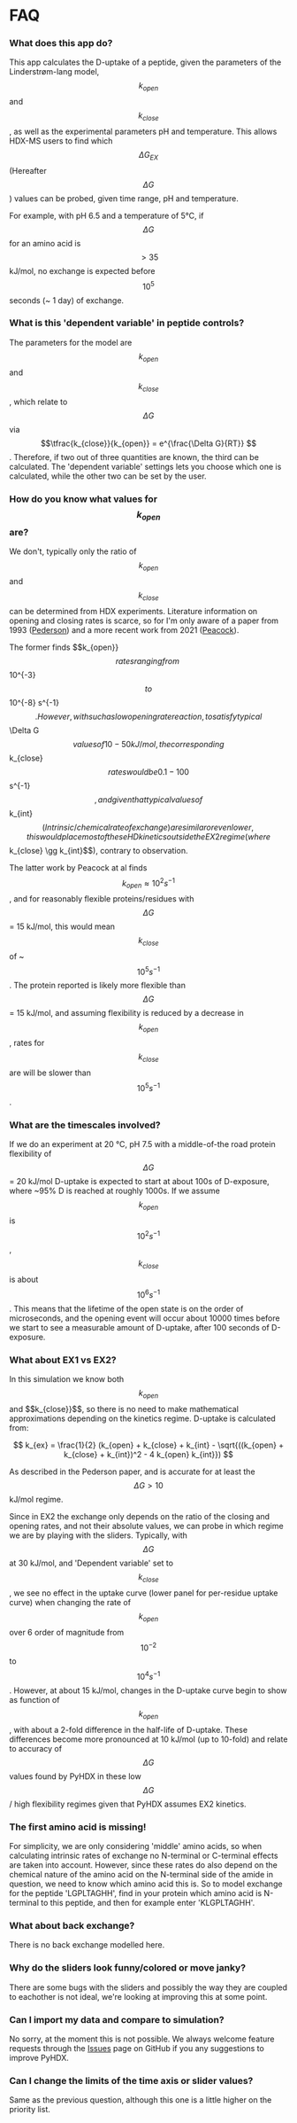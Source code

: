 FAQ
===

### What does this app do?

This app calculates the D-uptake of a peptide, given the parameters of the Linderstrøm-lang
model, $$k_{open}$$ and $$k_{close}$$, as well as the experimental parameters pH and temperature.
This allows HDX-MS users to find which $$\Delta G_{EX}$$ (Hereafter $$\Delta G$$) values can be probed, 
given time range, pH and temperature.

For example, with pH 6.5 and a temperature of 5&deg;C, if $$\Delta G$$ for an amino 
acid is $$\gt 35$$ kJ/mol, no exchange is expected before $$10^5$$ seconds (~ 1 day) of exchange.

### What is this 'dependent variable' in peptide controls?

The parameters for the model are $$k_{open}$$ and $$k_{close}$$, which relate to $$\Delta G$$
via $$\tfrac{k_{close}}{k_{open}} = e^{\frac{\Delta G}{RT}} $$. Therefore, if two out of three
quantities are known, the third can be calculated. The 'dependent variable' settings lets you
choose which one is calculated, while the other two can be set by the user.

### How do you know what values for $$k_{open}$$ are?

We don't, typically only the ratio of $$k_{open}$$ and $$k_{close}$$ can be determined from 
HDX experiments. Literature information on opening and closing rates is scarce, so for I'm 
only aware of a paper from 1993 ([Pederson](https://doi.org/10.1006/jmbi.1993.1176)) and a
more recent work from 2021 ([Peacock](https://10.1021/acs.biochem.1c00277)). 

The former finds $$k_{open}}$$ rates ranging from ~$$10^{-3}$$ to $$10^{-8} s^{-1}$$. However,
with such a slow opening rate reaction, to satisfy typical $$\Delta G$$ values of 10-50 kJ/mol,
the corresponding $$k_{close}$$ rates would be 0.1-100 $$s^{-1}$$, and given that typical
values of $$k_{int}$$ (Intrinsic/chemical rate of exchange) are similar or even lower, this
would place most of these HD kinetics outside the EX2 regime (where $$k_{close} \gg k_{int}$$), 
contrary to observation.

The latter work by Peacock at al finds $$k_{open} \approx 10^2 s^{-1}$$, and for reasonably
flexible proteins/residues with $$\Delta G$$ = 15 kJ/mol, this would mean $$k_{close}$$ of
~$$10^{5} s^{-1}$$. The protein reported is likely more flexible than $$\Delta G$$ = 15 kJ/mol, 
and assuming flexibility is reduced by a decrease in $$k_{open}$$, rates for $$k_{close}$$ 
are will be slower than $$10^{5} s^{-1}$$.


### What are the timescales involved?

If we do an experiment at 20 &deg;C, pH 7.5 with a middle-of-the road protein flexibility of
$$\Delta G$$ = 20 kJ/mol D-uptake is expected to start at about 100s of D-exposure, where 
~95% D is reached at roughly 1000s. If we assume $$k_{open}$$ is $$10^{2} s^{-1}$$, $$k_{close}$$ 
is about $$10^6 s^{-1}$$. This means that the lifetime of the open state is on the order of 
microseconds, and the opening event will occur about 10000 times before we start to see a
measurable amount of D-uptake, after 100 seconds of D-exposure. 


### What about EX1 vs EX2?

In this simulation we know both $$k_{open}$$ and $$k_{close}}$$, so there is no need to make
mathematical approximations depending on the kinetics regime. D-uptake is calculated from:

$$
k_{ex} = \frac{1}{2} (k_{open} + k_{close} + k_{int} - \sqrt{((k_{open} + k_{close} + k_{int})^2 - 4 k_{open} k_{int}})
$$

As described in the Pederson paper, and is accurate for at least the $$ \Delta G \gt 10 $$ kJ/mol regime.

Since in EX2 the exchange only depends on the ratio of the  closing and opening rates, and 
not their absolute values, we can probe in which regime we are by playing with the sliders. 
Typically, with $$\Delta G$$ at 30 kJ/mol, and 'Dependent variable' set to $$k_{close}$$, 
we see no effect in the uptake curve (lower panel for per-residue uptake curve) when changing
the rate of $$k_{open}$$ over 6 order of magnitude from $$10^{-2}$$ to $$10^4 s^{-1}$$. 
However, at about 15 kJ/mol, changes in the D-uptake curve begin to show as function of 
$$k_{open}$$, with about a 2-fold difference in the half-life of D-uptake. These differences
become more pronounced at 10 kJ/mol (up to 10-fold) and relate to accuracy of $$\Delta G$$ values
found by PyHDX in these low $$\Delta G$$ / high flexibility regimes given that PyHDX assumes
EX2 kinetics. 

### The first amino acid is missing!

For simplicity, we are only considering 'middle' amino acids, so when calculating intrinsic 
rates of exchange no N-terminal or C-terminal effects are taken into account. However, since 
these rates do also depend on the chemical nature of the amino acid on the N-terminal side of
the amide in question, we need to know which amino acid this is. So to model exchange for
the peptide 'LGPLTAGHH', find in your protein which amino acid is N-terminal to this 
peptide, and then for example enter 'KLGPLTAGHH'.

### What about back exchange?

There is no back exchange modelled here. 

### Why do the sliders look funny/colored or move janky?

There are some bugs with the sliders and possibly the way they are coupled to eachother is
not ideal, we're looking at improving this at some point.

### Can I import my data and compare to simulation?

No sorry, at the moment this is not possible. We always welcome feature requests through the 
[Issues](https://github.com/Jhsmit/PyHDX/issues) page on GitHub if you any suggestions to improve PyHDX. 

### Can I change the limits of the time axis or slider values?

Same as the previous question, although this one is a little higher on the priority list. 
